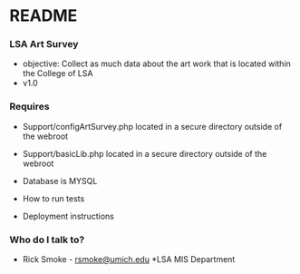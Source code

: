 # README #

### LSA Art Survey ###

* objective: Collect as much data about the art work that is located within the College of LSA
* v1.0

### Requires ###

* Support/configArtSurvey.php located in a secure directory outside of the webroot
* Support/basicLib.php located in a secure directory outside of the webroot

* Database is MYSQL
* How to run tests
* Deployment instructions

### Who do I talk to? ###

* Rick Smoke - rsmoke@umich.edu
*LSA MIS Department
